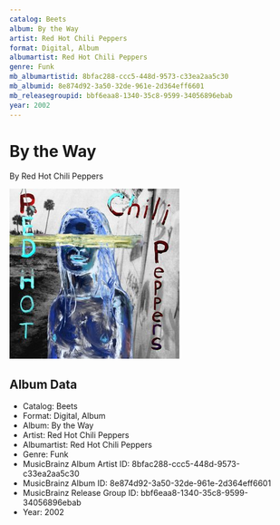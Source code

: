 ```yaml
---
catalog: Beets
album: By the Way
artist: Red Hot Chili Peppers
format: Digital, Album
albumartist: Red Hot Chili Peppers
genre: Funk
mb_albumartistid: 8bfac288-ccc5-448d-9573-c33ea2aa5c30
mb_albumid: 8e874d92-3a50-32de-961e-2d364eff6601
mb_releasegroupid: bbf6eaa8-1340-35c8-9599-34056896ebab
year: 2002
---
```


# By the Way

By Red Hot Chili Peppers

![](../../assets/beetscovers/Red_Hot_Chili_Peppers-By_the_Way.jpg)

## Album Data

- Catalog: Beets
- Format: Digital, Album
- Album: By the Way
- Artist: Red Hot Chili Peppers
- Albumartist: Red Hot Chili Peppers
- Genre: Funk
- MusicBrainz Album Artist ID: 8bfac288-ccc5-448d-9573-c33ea2aa5c30
- MusicBrainz Album ID: 8e874d92-3a50-32de-961e-2d364eff6601
- MusicBrainz Release Group ID: bbf6eaa8-1340-35c8-9599-34056896ebab
- Year: 2002

